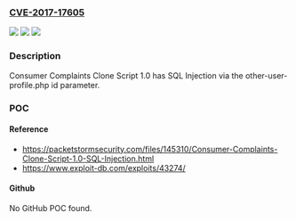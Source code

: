 ### [CVE-2017-17605](https://cve.mitre.org/cgi-bin/cvename.cgi?name=CVE-2017-17605)
![](https://img.shields.io/static/v1?label=Product&message=n%2Fa&color=blue)
![](https://img.shields.io/static/v1?label=Version&message=n%2Fa&color=blue)
![](https://img.shields.io/static/v1?label=Vulnerability&message=n%2Fa&color=brighgreen)

### Description

Consumer Complaints Clone Script 1.0 has SQL Injection via the other-user-profile.php id parameter.

### POC

#### Reference
- https://packetstormsecurity.com/files/145310/Consumer-Complaints-Clone-Script-1.0-SQL-Injection.html
- https://www.exploit-db.com/exploits/43274/

#### Github
No GitHub POC found.


